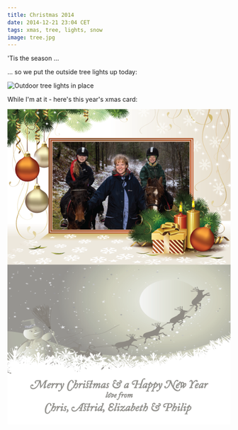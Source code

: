 ```yaml
---
title: Christmas 2014
date: 2014-12-21 23:04 CET
tags: xmas, tree, lights, snow
image: tree.jpg
---
```


'Tis the season ...

... so we put the outside tree lights up today:

![Outdoor tree lights in place](tree.jpg 'Outdoor tree lights in place')

While I'm at it - here's this year's xmas card:

![Seasons Greetings - 2014](card.png 'Seasons Greetings - 2014')
